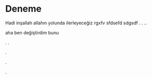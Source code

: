 # Deneme

Hadi inşallah allahın yolunda ilerleyeceğiz
rgxfv
sfdsefd
sdgsdf
.
.
.. 
 
 
 
aha ben değiştirdim bunu

.
.

.


.



.
